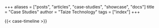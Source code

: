 +++
aliases = ["posts", "articles", "case-studies", "showcase", "docs"]
title = "Case Studies"
author = "Taize Technology"
tags = ["index"]
+++

{{< case-timeline >}}